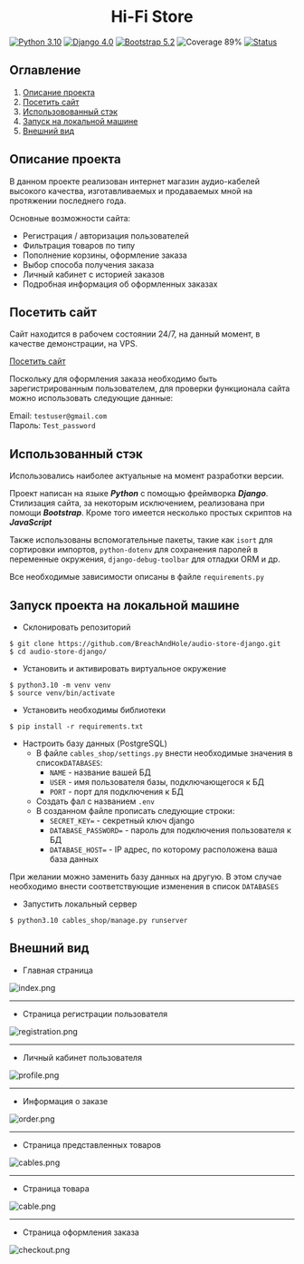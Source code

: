 <h1 align="center">Hi-Fi Store</h1>

[![Python 3.10](https://img.shields.io/badge/Python-3.10-blue)](https://www.python.org/)
[![Django 4.0](https://img.shields.io/badge/django-4.0-blue)](https://www.djangoproject.com/)
[![Bootstrap 5.2](https://img.shields.io/badge/Bootstrap-5.2-blue)](https://getbootstrap.com/)
![Coverage 89%](https://img.shields.io/badge/Coverage-89%25-brightgreen)
[![Status](https://img.shields.io/badge/Status-Live-brightgreen)](http://193.3.23.151:8000)

## Оглавление

1. [Описание проекта](#описание-проекта)
2. [Посетить сайт](#посетить-сайт)
3. [Использовованный стэк](#использованный-стэк)
4. [Запуск на локальной машине](#запуск-проекта-на-локальной-машине)
5. [Внешний вид](#внешний-вид)

## Описание проекта

В данном проекте реализован интернет магазин аудио-кабелей высокого качества,
изготавливаемых и продаваемых мной на протяжении последнего года.

Основные возможности сайта:
 - Регистрация / авторизация пользователей
 - Фильтрация товаров по типу
 - Пополнение корзины, оформление заказа
 - Выбор способа получения заказа
 - Личный кабинет с историей заказов
 - Подробная информация об оформленных заказах

## Посетить сайт

Сайт находится в рабочем состоянии 24/7, на данный момент, в качестве демонстрации, на 
VPS. 

[Посетить сайт](http://193.3.23.151:8000)

Поскольку для оформления заказа необходимо быть зарегистрированным пользователем, 
для проверки функционала сайта можно использовать следующие данные:

Email: `testuser@gmail.com`<br>
Пароль: `Test_password`

## Использованный стэк
Использовались наиболее актуальные на момент разработки версии. 

Проект написан на языке ***Python*** с помощью фреймворка ***Django***. 
Стилизация сайта, за некоторым исключением, реализована при помощи ***Bootstrap***.
Кроме того имеется несколько простых скриптов на ***JavaScript***

Также использованы вспомогательные пакеты, такие как `isort` для сортировки импортов,
`python-dotenv` для сохранения паролей в переменные окружения, 
`django-debug-toolbar` для отладки ORM и др.

Все необходимые зависимости описаны в файле `requirements.py`

## Запуск проекта на локальной машине
 - Склонировать репозиторий
```
$ git clone https://github.com/BreachAndHole/audio-store-django.git
$ cd audio-store-django/
```
 - Установить и активировать виртуальное окружение
```
$ python3.10 -m venv venv
$ source venv/bin/activate
```
 - Установить необходимы библиотеки
```
$ pip install -r requirements.txt
```
 - Настроить базу данных (PostgreSQL)
   - В файле `cables_shop/settings.py` внести необходимые значения в список`DATABASES`:
     - `NAME` - название вашей БД
     - `USER` - имя пользователя базы, подключающегося к БД
     - `PORT` - порт для подключения к БД
   - Создать фал с названием `.env`
   - В созданном файле прописать следующие строки:
     - `SECRET_KEY=` - секретный ключ django
     - `DATABASE_PASSWORD=` - пароль для подключения пользователя к БД
     - `DATABASE_HOST=` - IP адрес, по которому расположена ваша база данных

При желании можно заменить базу данных на другую. 
В этом случае необходимо внести соответствующие изменения в список `DATABASES` 

 - Запустить локальный сервер
```
$ python3.10 cables_shop/manage.py runserver
```

## Внешний вид

 - Главная страница

![index.png](./screenshots/index.png)
___

 - Страница регистрации пользователя

![registration.png](./screenshots/registration.png)
___

 - Личный кабинет пользователя

![profile.png](./screenshots/profile.png)
___


 - Информация о заказе

![order.png](./screenshots/order.png)
___


 - Страница представленных товаров

![cables.png](./screenshots/cables.png)
___


 - Страница товара

![cable.png](./screenshots/cable.png)
___


 - Страница оформления заказа

![checkout.png](./screenshots/checkout.png)

